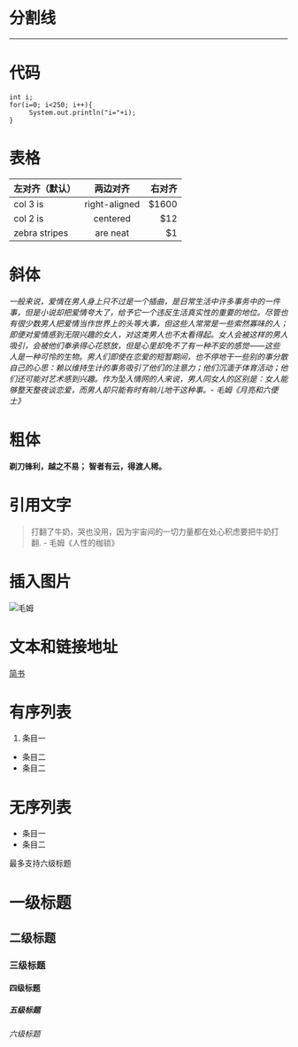 # 分割线
---
# 代码
    int i;
    for(i=0; i<250; i++){
         System.out.println("i="+i);
    }

# 表格
|左对齐（默认）|两边对齐|右对齐|
|-------------|:-------------:| -----:|
| col 3 is | right-aligned | $1600 |
| col 2 is | centered | $12 |
| zebra stripes | are neat | $1 |

# 斜体 
*一般来说，爱情在男人身上只不过是一个插曲，是日常生活中许多事务中的一件事，但是小说却把爱情夸大了，给予它一个违反生活真实性的重要的地位。尽管也有很少数男人把爱情当作世界上的头等大事，但这些人常常是一些索然寡味的人；即便对爱情感到无限兴趣的女人，对这类男人也不太看得起。女人会被这样的男人吸引，会被他们奉承得心花怒放，但是心里却免不了有一种不安的感觉——这些人是一种可怜的生物。男人们即使在恋爱的短暂期间，也不停地干一些别的事分散自己的心思：赖以维持生计的事务吸引了他们的注意力；他们沉湎于体育活动；他们还可能对艺术感到兴趣。作为坠入情网的人来说，男人同女人的区别是：女人能够整天整夜谈恋爱，而男人却只能有时有晌儿地干这种事。- 毛姆《月亮和六便士》*

# 粗体
**剃刀锋利，越之不易；**
**智者有云，得渡人稀。**

# 引用文字
>打翻了牛奶，哭也没用，因为宇宙间的一切力量都在处心积虑要把牛奶打翻. - 毛姆《人性的枷锁》

# 插入图片
![毛姆](http://upload-images.jianshu.io/upload_images/2564927-be8a7eb45aeb2c0f.jpg?imageMogr2/auto-orient/strip%7CimageView2/2/w/1240)

# 文本和链接地址
[简书](www.jianshu.com)

# 有序列表
1. 条目一
-  条目二
- 条目二

# 无序列表
- 条目一
- 条目二 

最多支持六级标题
# 一级标题
## 二级标题
### 三级标题
#### 四级标题
##### 五级标题
###### 六级标题